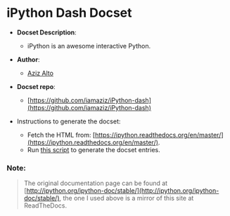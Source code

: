 iPython Dash Docset
=======================

- __Docset Description__:
    - iPython is an awesome interactive Python.

- __Author__:
    - [Aziz Alto](https://github.com/iamaziz)

- __Docset repo__:
    - [https://github.com/iamaziz/iPython-dash](https://github.com/iamaziz/iPython-dash)

- Instructions to generate the docset:
    - Fetch the HTML from: [https://ipython.readthedocs.org/en/master/](https://ipython.readthedocs.org/en/master/).
    - Run [this script](https://github.com/iamaziz/iPython-dash/blob/master/ipython.py) to generate the docset entries.


### Note:
> The original documentation page can be found at [http://ipython.org/ipython-doc/stable/](http://ipython.org/ipython-doc/stable/), the one I used above is a mirror of this site at ReadTheDocs.